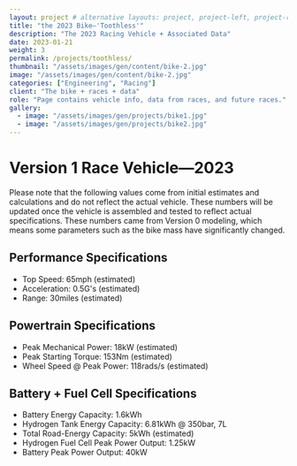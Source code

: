 ```yaml
---
layout: project # alternative layouts: project, project-left, project-right, project-top
title: "the 2023 Bike—'Toothless'"
description: "The 2023 Racing Vehicle + Associated Data"
date: 2023-01-21
weight: 3
permalink: /projects/toothless/
thumbnail: "/assets/images/gen/content/bike-2.jpg"
image: "/assets/images/gen/content/bike-2.jpg"
categories: ["Engineering", "Racing"]
client: "The bike + races + data"
role: "Page contains vehicle info, data from races, and future races."
gallery:
  - image: "/assets/images/gen/projects/bike1.jpg"
  - image: "/assets/images/gen/projects/bike2.jpg"
---
```


# Version 1 Race Vehicle—2023

Please note that the following values come from initial estimates and calculations and do not reflect the actual vehicle. These numbers will be updated once the vehicle is assembled and tested to reflect actual specifications. These numbers came from Version 0 modeling, which means some parameters such as the bike mass have significantly changed. 

## Performance Specifications 

- Top Speed: 65mph (estimated)
- Acceleration: 0.5G's (estimated)
- Range: 30miles (estimated)

## Powertrain Specifications 

- Peak Mechanical Power: 18kW (estimated)
- Peak Starting Torque: 153Nm (estimated)
- Wheel Speed @ Peak Power: 118rads/s (estimated)

## Battery + Fuel Cell Specifications 

- Battery Energy Capacity: 1.6kWh
- Hydrogen Tank Energy Capacity: 6.81kWh @ 350bar, 7L
- Total Road-Energy Capacity: 5kWh (estimated)
- Hydrogen Fuel Cell Peak Power Output: 1.25kW 
- Battery Peak Power Output: 40kW